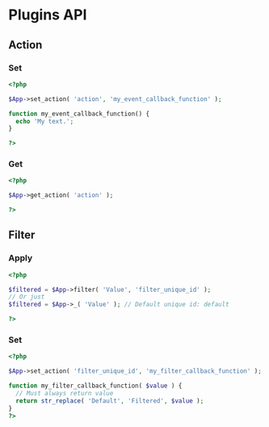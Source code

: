 # Plugins API


## Action

### Set
```php
<?php

$App->set_action( 'action', 'my_event_callback_function' );

function my_event_callback_function() {
  echo 'My text.';
}

?>
```

### Get

```php
<?php

$App->get_action( 'action' );

?>
```


## Filter


### Apply

```php
<?php

$filtered = $App->filter( 'Value', 'filter_unique_id' );
// Or just
$filtered = $App->_( 'Value' ); // Default unique id: default

?>
```

### Set

```php
<?php

$App->set_action( 'filter_unique_id', 'my_filter_callback_function' );

function my_filter_callback_function( $value ) {
  // Must always return value
  return str_replace( 'Default', 'Filtered', $value );
}
?>
```


















